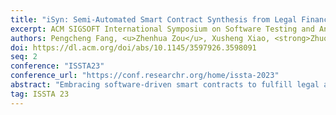 ```yaml
---
title: "iSyn: Semi-Automated Smart Contract Synthesis from Legal Financial Agreements"
excerpt: ACM SIGSOFT International Symposium on Software Testing and Analysis (ISSTA) 2023
authors: Pengcheng Fang, <u>Zhenhua Zou</u>, Xusheng Xiao, <strong>Zhuotao Liu</strong><sup>✉️</sup>
doi: https://dl.acm.org/doi/abs/10.1145/3597926.3598091
seq: 2
conference: "ISSTA23"
conference_url: "https://conf.researchr.org/home/issta-2023"
abstract: "Embracing software-driven smart contracts to fulfill legal agreements is a promising direction for digital transformation in the legal sector. Existing solutions mostly consider smart contracts as simple add-ons, without leveraging the programmability of smart contracts to realize complex semantics of legal agreements. In this paper, we propose iSyn, the first end-to-end system that synthesizes smart contracts to fulfill the semantics of financial legal agreements, with minimal human interventions. The design of iSyn centers around a novel intermediate representation (SmartIR) that closes the gap between the natural language sentences and smart contract statements. Specifically, iSyn includes a synergistic pipeline that unifies multiple NLP-techniques to accurately construct SmartIR instances given legal agreements, and performs template-based synthesis based on the SmartIR instances to synthesize smart contracts. We also design a validation framework to verify the correctness and detect known vulnerabilities of the synthesized smart contracts. We evaluate iSyn using legal agreements centering around financial transactions. The results show that iSyn-synthesized smart contracts are syntactically similar and semantically correct (or within a few edits), compared with the \"ground truth\" smart contracts manually developed by inspecting the legal agreements."
tag: ISSTA 23
---
```

